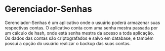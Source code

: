 # Gerenciador-Senhas
Gerenciador-Senhas é um aplicativo onde o usuário poderá armazenar suas respectivas contas.
O aplicativo conta com uma senha mestra passada por um cálculo de hash, onde está senha mestra da acesso a toda aplicação.
Os dados das contas são criptografados e salvo em database, e também possui a opção do usuário realizar o backup das suas contas.
